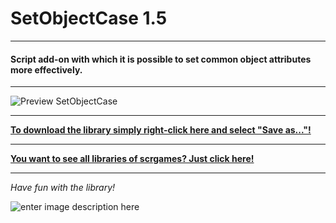 # SetObjectCase 1.5
---
#### Script add-on with which it is possible to set common object attributes more effectively.
---

![Preview SetObjectCase](https://raw.githubusercontent.com/scrgames/quest_libraries/master/SetObjectCase/readme/SetObjectCase.gif)

---
**[To download the library simply right-click here and select "Save as..."!](https://github.com/scrgames/quest_libraries/raw/master/SetObjectCase/SetObjectCase.aslx)**

---
**[You want to see all libraries of scrgames? Just click here!](https://github.com/scrgames/quest_libraries)**

---

*Have fun with the library!*

![enter image description here](https://raw.githubusercontent.com/scriptgames/quest_libraries/master/scrgames.png)